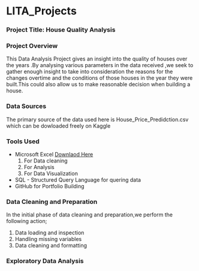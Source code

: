 # LITA_Projects

### Project Title: House Quality Analysis

### Project Overview
This Data Analysis Project gives an insight into the quality of houses over the years .By analysing various parameters in the data received ,we seek to gather enough insight to take into consideration the reasons for the changes overtime and the conditions of those houses in the year they were built.This could also allow us to make reasonable decision when building a house.

### Data Sources
The primary source of the data used here is House_Price_Predidction.csv which can be dowloaded freely on Kaggle

### Tools Used
- Microsoft Excel [Downlaod Here](https://www.microsoft.com)
   1. For Data cleaning
   2. For Analysis
   3. For Data Visualization 
- SQL - Structured Query Language for quering data 
- GitHub for Portfolio Building

### Data Cleaning and Preparation
In the initial phase of data cleaning and preparation,we perform the following action;
1. Data loading and inspection
2. Handling missing variables
3. Data cleaning and formatting

### Exploratory Data Analysis

